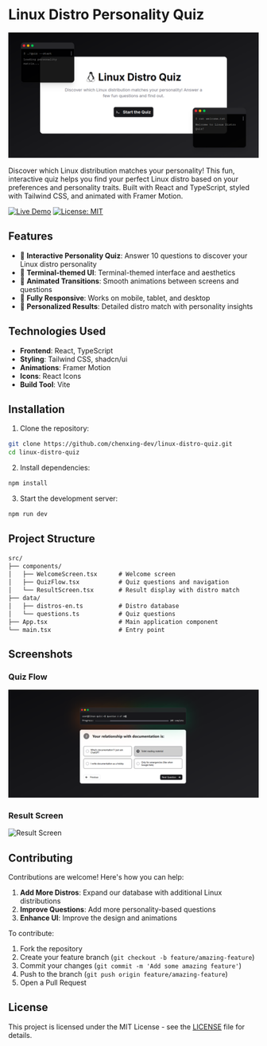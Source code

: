 # Linux Distro Personality Quiz

![Project Banner](public/banner.png)

Discover which Linux distribution matches your personality! This fun, interactive quiz helps you find your perfect Linux distro based on your preferences and personality traits. Built with React and TypeScript, styled with Tailwind CSS, and animated with Framer Motion.

[![Live Demo](https://img.shields.io/badge/Demo-brightgreen)](https://chenxing-dev.github.io/linux-distro-quiz/)
[![License: MIT](https://img.shields.io/badge/License-MIT-yellow.svg)](https://opensource.org/licenses/MIT)

## Features

- 🐧 **Interactive Personality Quiz**: Answer 10 questions to discover your Linux distro personality
- 🎨 **Terminal-themed UI**: Terminal-themed interface and aesthetics  
- 🚀 **Animated Transitions**: Smooth animations between screens and questions
- 📱 **Fully Responsive**: Works on mobile, tablet, and desktop
- 💾 **Personalized Results**: Detailed distro match with personality insights

## Technologies Used

- **Frontend**: React, TypeScript
- **Styling**: Tailwind CSS, shadcn/ui
- **Animations**: Framer Motion
- **Icons**: React Icons
- **Build Tool**: Vite

## Installation

1. Clone the repository:
```bash
git clone https://github.com/chenxing-dev/linux-distro-quiz.git
cd linux-distro-quiz
```

2. Install dependencies:
```bash
npm install
```

3. Start the development server:
```bash
npm run dev
```

## Project Structure

```
src/
├── components/
│   ├── WelcomeScreen.tsx      # Welcome screen
│   ├── QuizFlow.tsx           # Quiz questions and navigation
│   └── ResultScreen.tsx       # Result display with distro match
├── data/
│   ├── distros-en.ts          # Distro database
│   └── questions.ts           # Quiz questions
├── App.tsx                    # Main application component
└── main.tsx                   # Entry point
```

## Screenshots

### Quiz Flow
![Quiz Flow](public/quiz.png)

### Result Screen
![Result Screen]()

## Contributing

Contributions are welcome! Here's how you can help:

1. **Add More Distros**: Expand our database with additional Linux distributions
2. **Improve Questions**: Add more personality-based questions
3. **Enhance UI**: Improve the design and animations

To contribute:
1. Fork the repository
2. Create your feature branch (`git checkout -b feature/amazing-feature`)
3. Commit your changes (`git commit -m 'Add some amazing feature'`)
4. Push to the branch (`git push origin feature/amazing-feature`)
5. Open a Pull Request

## License

This project is licensed under the MIT License - see the [LICENSE](LICENSE) file for details.

